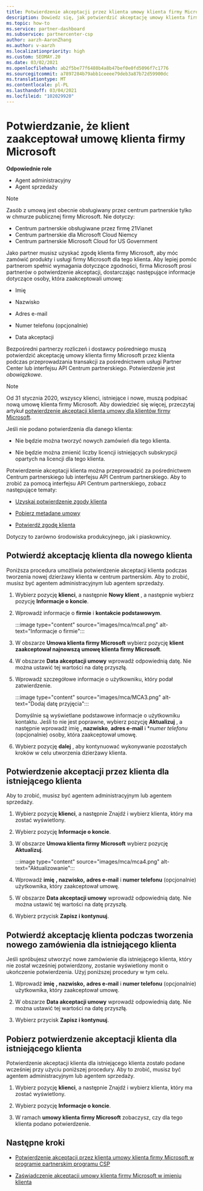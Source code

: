 ```yaml
---
title: Potwierdzenie akceptacji przez klienta umowy klienta firmy Microsoft
description: Dowiedz się, jak potwierdzić akceptację umowy klienta firmy Microsoft przez klienta. Może to być konieczne, aby zamówić produkty i usługi firmy Microsoft dla klientów.
ms.topic: how-to
ms.service: partner-dashboard
ms.subservice: partnercenter-csp
author: aarzh-AaronZhang
ms.author: v-aarzh
ms.localizationpriority: high
ms.custom: SEOMAY.20
ms.date: 03/02/2021
ms.openlocfilehash: ab2f5be77f6480b4a8b47bef0e0fd5096f7c1776
ms.sourcegitcommit: a7897284b79abb1ceeee79deb3a87b72d59900dc
ms.translationtype: MT
ms.contentlocale: pl-PL
ms.lasthandoff: 03/04/2021
ms.locfileid: "102029920"
---
```

# <a name="confirm-customer-acceptance-of-the-microsoft-customer-agreement"></a>Potwierdzanie, że klient zaakceptował umowę klienta firmy Microsoft


**Odpowiednie role**

- Agent administracyjny
- Agent sprzedaży

> [!NOTE]
> Zasób z umową jest obecnie obsługiwany przez centrum partnerskie tylko w chmurze publicznej firmy Microsoft. Nie dotyczy:
> * Centrum partnerskie obsługiwane przez firmę 21Vianet
> * Centrum partnerskie dla Microsoft Cloud Niemcy
> * Centrum partnerskie Microsoft Cloud for US Government


Jako partner musisz uzyskać zgodę klienta firmy Microsoft, aby móc zamówić produkty i usługi firmy Microsoft dla tego klienta. Aby lepiej pomóc partnerom spełnić wymagania dotyczące zgodności, firma Microsoft prosi partnerów o potwierdzenie akceptacji, dostarczając następujące informacje dotyczące osoby, która zaakceptowali umowę:

- Imię

- Nazwisko

- Adres e-mail

- Numer telefonu (opcjonalnie)

- Data akceptacji

Bezpośredni partnerzy rozliczeń i dostawcy pośredniego muszą potwierdzić akceptację umowy klienta firmy Microsoft przez klienta podczas przeprowadzania transakcji za pośrednictwem usługi Partner Center lub interfejsu API Centrum partnerskiego. Potwierdzenie jest *obowiązkowe*.

>[!NOTE]
>Od 31 stycznia 2020, wszyscy klienci, istniejące i nowe, muszą podpisać nową umowę klienta firmy Microsoft. Aby dowiedzieć się więcej, przeczytaj artykuł [potwierdzenie akceptacji klienta umowy dla klientów firmy Microsoft](confirm-customer-agreement.md).

Jeśli nie podano potwierdzenia dla danego klienta:

- Nie będzie można tworzyć nowych zamówień dla tego klienta.

- Nie będzie można zmienić liczby licencji istniejących subskrypcji opartych na licencji dla tego klienta.

Potwierdzenie akceptacji klienta można przeprowadzić za pośrednictwem Centrum partnerskiego lub interfejsu API Centrum partnerskiego. Aby to zrobić za pomocą interfejsu API Centrum partnerskiego, zobacz następujące tematy:

- [Uzyskaj potwierdzenie zgody klienta](/partner-center/develop/get-confirmation-of-customer-consent)

- [Pobierz metadane umowy](/partner-center/develop/get-agreement-metadata)

- [Potwierdź zgodę klienta](/partner-center/develop/confirm-customer-consent)

Dotyczy to zarówno środowiska produkcyjnego, jak i piaskownicy.

## <a name="confirm-customer-acceptance-for-a-new-customer"></a>Potwierdź akceptację klienta dla nowego klienta

Poniższa procedura umożliwia potwierdzenie akceptacji klienta podczas tworzenia nowej dzierżawy klienta w centrum partnerskim. Aby to zrobić, musisz być agentem administracyjnym lub agentem sprzedaży.

1. Wybierz pozycję **klienci**, a następnie **Nowy klient** , a następnie wybierz pozycję **Informacje o koncie**.

2. Wprowadź informacje o **firmie** i **kontakcie podstawowym**.

   :::image type="content" source="images/mca/mca1.png" alt-text="Informacje o firmie":::

3. W obszarze **Umowa klienta firmy Microsoft** wybierz pozycję **klient zaakceptował najnowszą umowę klienta firmy Microsoft**.

4. W obszarze **Data akceptacji umowy** wprowadź odpowiednią datę. Nie można ustawić tej wartości na datę przyszłą.

5. Wprowadź szczegółowe informacje o użytkowniku, który podał zatwierdzenie.

   :::image type="content" source="images/mca/MCA3.png" alt-text="Dodaj datę przyjęcia":::

   Domyślnie są wyświetlane podstawowe informacje o użytkowniku kontaktu. Jeśli to nie jest poprawne, wybierz pozycję **Aktualizuj** , a następnie wprowadź imię **, nazwisko**, **adres e-mail** i **numer telefonu* (opcjonalnie) osoby, która zaakceptował umowę.

6. Wybierz pozycję **dalej** , aby kontynuować wykonywanie pozostałych kroków w celu utworzenia dzierżawy klienta.

## <a name="confirm-customer-acceptance-for-an-existing-customer"></a>Potwierdzenie akceptacji przez klienta dla istniejącego klienta

Aby to zrobić, musisz być agentem administracyjnym lub agentem sprzedaży.

1. Wybierz pozycję **klienci**, a następnie Znajdź i wybierz klienta, który ma zostać wyświetlony.

2. Wybierz pozycję **Informacje o koncie**.

3. W obszarze **Umowa klienta firmy Microsoft** wybierz pozycję **Aktualizuj**.

   :::image type="content" source="images/mca/mca4.png" alt-text="Aktualizowanie":::

4. Wprowadź **imię** **, nazwisko,** **adres e-mail** i **numer telefonu** (opcjonalnie) użytkownika, który zaakceptował umowę.

5. W obszarze **Data akceptacji umowy** wprowadź odpowiednią datę. Nie można ustawić tej wartości na datę przyszłą.

6. Wybierz przycisk **Zapisz i kontynuuj**.

## <a name="confirm-customer-acceptance-while-creating-new-order-for-an-existing-customer"></a>Potwierdź akceptację klienta podczas tworzenia nowego zamówienia dla istniejącego klienta

Jeśli spróbujesz utworzyć nowe zamówienie dla istniejącego klienta, który nie został wcześniej potwierdzony, zostanie wyświetlony monit o ukończenie potwierdzenia. Użyj poniższej procedury w tym celu.

1. Wprowadź **imię** **, nazwisko,** **adres e-mail** i **numer telefonu** (opcjonalnie) użytkownika, który zaakceptował umowę.

2. W obszarze **Data akceptacji umowy** wprowadź odpowiednią datę. Nie można ustawić tej wartości na datę przyszłą.

3. Wybierz przycisk **Zapisz i kontynuuj**.

## <a name="retrieve-confirmation-of-customer-acceptance-for-an-existing-customer"></a>Pobierz potwierdzenie akceptacji klienta dla istniejącego klienta

Potwierdzenie akceptacji klienta dla istniejącego klienta zostało podane wcześniej przy użyciu poniższej procedury. Aby to zrobić, musisz być agentem administracyjnym lub agentem sprzedaży.

1. Wybierz pozycję **klienci**, a następnie Znajdź i wybierz klienta, który ma zostać wyświetlony.

2. Wybierz pozycję **Informacje o koncie**.

3. W ramach **umowy klienta firmy Microsoft** zobaczysz, czy dla tego klienta podano potwierdzenie.

## <a name="next-steps"></a>Następne kroki

- [Potwierdzenie akceptacji przez klienta umowy klienta firmy Microsoft w programie partnerskim programu CSP](confirm-customer-agreement.md)

- [Zaświadczenie akceptacji umowy klienta firmy Microsoft w imieniu klienta](attest-acceptance-customer-agreement.md)